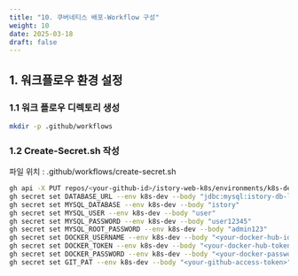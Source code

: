 ```yaml
---
title: "10. 쿠버네티스 배포-Workflow 구성"
weight: 10
date: 2025-03-18
draft: false
---
```


## 1. 워크플로우 환경 설정
### 1.1 워크 플로우 디렉토리 생성

```bash
mkdir -p .github/workflows
```
### 1.2 Create-Secret.sh 작성
파일 위치 : .github/workflows/create-secret.sh
```bash
gh api -X PUT repos/<your-github-id>/istory-web-k8s/environments/k8s-dev  --silent
gh secret set DATABASE_URL --env k8s-dev --body "jdbc:mysql:istory-db-lb:3306/istory"
gh secret set MYSQL_DATABASE --env k8s-dev --body "istory"
gh secret set MYSQL_USER --env k8s-dev --body "user"
gh secret set MYSQL_PASSWORD --env k8s-dev --body "user12345"
gh secret set MYSQL_ROOT_PASSWORD --env k8s-dev --body "admin123"
gh secret set DOCKER_USERNAME --env k8s-dev --body "<your-docker-hub-id>"
gh secret set DOCKER_TOKEN --env k8s-dev --body "<your-docker-hub-token"
gh secret set DOCKER_PASSWORD --env k8s-dev --body "<your-docker-password>"
gh secret set GIT_PAT --env k8s-dev --body "<your-github-access-token>"
```

